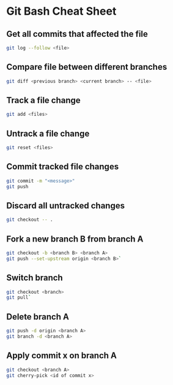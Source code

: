 # Git Bash Cheat Sheet

## Get all commits that affected the file

```bash
git log --follow <file>
```

## Compare file between different branches

```bash
git diff <previous branch> <current branch> -- <file>
```

## Track a file change

```bash
git add <files> 
```

## Untrack a file change

```bash
git reset <files>
```

## Commit tracked file changes

```bash
git commit -m "<message>"
git push
```

## Discard all untracked changes

```bash
git checkout -- .
```

## Fork a new branch B from branch A

```bash
git checkout -b <branch B> <branch A>
git push --set-upstream origin <branch B>`
```

## Switch branch

```bash
git checkout <branch>
git pull`
```

## Delete branch A

```bash
git push -d origin <branch A>
git branch -d <branch A>
```

## Apply commit x on branch A

```bash
git checkout <branch A>
git cherry-pick <id of commit x>
```
